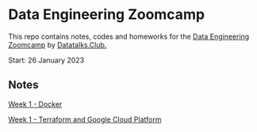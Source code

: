 # Data Engineering Zoomcamp

This repo contains notes, codes and homeworks for the [Data Engineering Zoomcamp](https://github.com/DataTalksClub/data-engineering-zoomcamp) by [Datatalks.Club.](https://datatalks.club/)

Start: 26 January 2023 

## Notes

[Week 1 - Docker]()

[Week 1 - Terraform and Google Cloud Platform]()